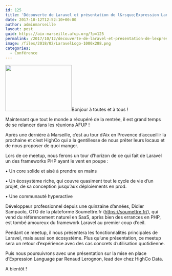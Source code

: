 ```yaml
---
id: 125
title: 'Découverte de Laravel et présentation de l&rsquo;Expression Language'
date: 2017-10-12T12:52:10+00:00
author: adminmarseille
layout: post
guid: https://aix-marseille.afup.org/?p=125
permalink: /2017/10/12/decouverte-de-laravel-et-presentation-de-lexpression-language/
image: /files/2018/02/LaravelLogo-1000x288.png
categories:
  - Conférence
---
```

[<img class=" wp-image-127 alignleft" src="https://aix-marseille.afup.org/files/2018/02/LaravelLogo-300x205.png" alt="" width="207" height="144" />](https://aix-marseille.afup.org/files/2018/02/LaravelLogo.png)Bonjour à toutes et à tous !

Maintenant que tout le monde a récupéré de la rentrée, il est grand temps de se relancer dans les réunions AFUP !

Après une dernière à Marseille, c&rsquo;est au tour d&rsquo;Aix en Provence d&rsquo;accueillir la prochaine et c&rsquo;est HighCo qui a la gentillesse de nous prêter leurs locaux et de nous proposer de quoi manger.

Lors de ce meetup, nous ferons un tour d&rsquo;horizon de ce qui fait de Laravel un des frameworks PHP ayant le vent en poupe :

• Un core solide et aisé à prendre en mains

• Un écosystème riche, qui couvre quasiment tout le cycle de vie d&rsquo;un projet, de sa conception jusqu&rsquo;aux déploiements en prod.

• Une communauté hyperactive

Développeur professionnel depuis une quinzaine d&rsquo;années, Didier Sampaolo, CTO de la plateforme Soumettre.fr (<a class="link" title="https://soumettre.fr/" href="https://soumettre.fr/" target="__blank">https://soumettre.fr/</a>), qui vend du référencement naturel en SaaS, après bien des errances en PHP, est tombé amoureux du framework Laravel au premier coup d&rsquo;oeil.

Pendant ce meetup, il nous présentera les fonctionnalités principales de Laravel, mais aussi son écosystème. Plus qu&rsquo;une présentation, ce meetup sera un retour d&rsquo;expérience avec des cas concrets d&rsquo;utilisation quotidienne.

Puis nous poursuivrons avec une présentation sur la mise en place d&rsquo;Expression Language par Renaud Lerognon, lead dev chez HighCo Data.

A bientôt !